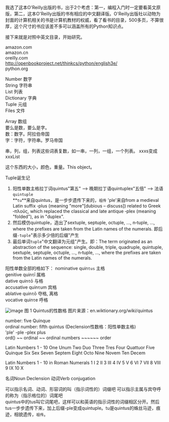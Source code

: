 我选了这本O'Reilly出版的书，出于2个考虑：第一，编程入门时一定要看英文原版，第二，这本O'Reilly出版的书有相应的中文翻译版。O'Reilly出版社以动物为封面的计算机相关的书是计算机教材的权威，看了看书的目录，500多页，不算很厚，这个尺寸的书应该差不多可以涵盖所有的Python知识点。

接下来就是对照中英文目录，开始研究。

amazon.com  
amazon.cn  
oreilly.com  
http://openbookproject.net/thinkcs/python/english3e/  
python.org  

Number 数字  
String 字符串  
List 列表  
Dictionary 字典  
Tuple 元组  
Files 文件  

Array 数组  
要么是数，要么是字。  
数：数字。阿拉伯帝国  
字：字符，字符串。罗马帝国  

串，列，组，列表这些词表复数，如一串，一列，一组，一个列表。
xxxs变成xxxList

这个东西的大小，颜色，重量。This object。

Tuple诞生记  
1. 阳性单数主格拉丁词quintus"第五" --> 晚期拉丁语quintuplex"五倍" --> 法语`quintuple`  
**`tu`**来自quintus，是一步步遗传下来的，`祖传`
'ple'来自from a medieval Latin suffix ‑plus (meaning "more"[dubious – discuss]) related to Greek ‑πλοῦς, which replaced the classical and late antique ‑plex (meaning "folded"), as in "duplex".  
2. 然后模仿quintuple，造出了sextuple, septuple, octuple, ..., n‑tuple, ..., where the prefixes are taken from the Latin names of the numerals. 即后缀`-tuple`"表示多少倍的后缀"产生  
3. 最后单词`tuple`"中文翻译为元组"产生。即：The term originated as an abstraction of the sequence: single, double, triple, quadruple, quintuple, sextuple, septuple, octuple, ..., n‑tuple, ..., where the prefixes are taken from the Latin names of the numerals.  

阳性单数全部的格如下：
nominative	quin`tus` 主格  
genitive	  quin`t`ī  属格  
dative	    quin`t`ō  与格  
accusative	quin`t`um 宾格  
ablative	  quin`t`ō  夺格, 离格  
vocative	  quin`t`e  呼格  

![image](https://github.com/liaoleejun/learn-python/blob/master/images/quintus.png)
图 1 Quintus的性数格
图片来源：en.wiktionary.org/wiki/quintus

number: five Quinque  
ordinal number: fifth quintus (Declension性数格：阳性单数主格)  
'ple' -ple -plex plus  
ord() ~~ ordinal ~~ ordinal numbers ~~~~~~ order  

Latin Numbers 1 - 10
One	Unum
Two	Duo
Three	Tres
Four	Quattuor
Five	Quinque
Six	Sex
Seven	Septem
Eight	Octo
Nine	Novem
Ten	Decem

Latin Numbers 1 - 10 in Roman Numerals
1 I
2	II
3	III
4	IV
5	V
6	VI
7	VII
8	VIII
9	IX
10	X

名词Noun Declension
动词Verb conjugation

可以指示名词、动词、形容词的叫（指示词性的）词缀吧
可以指示主属与宾夺呼的称为（指示格位的）词尾吧  
quintus中的tus叫它词尾吧，这样可以和英语的指示词性的词缀相区分开。然后tus一步步遗传下来，加上后缀-ple变成quintuple。tu是quintus的蛛丝马迹，痕迹，相貌遗传，`祖传`。
